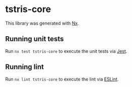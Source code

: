 # tstris-core

This library was generated with [Nx](https://nx.dev).

## Running unit tests

Run `nx test tstris-core` to execute the unit tests via [Jest](https://jestjs.io).

## Running lint

Run `nx lint tstris-core` to execute the lint via [ESLint](https://eslint.org/).
